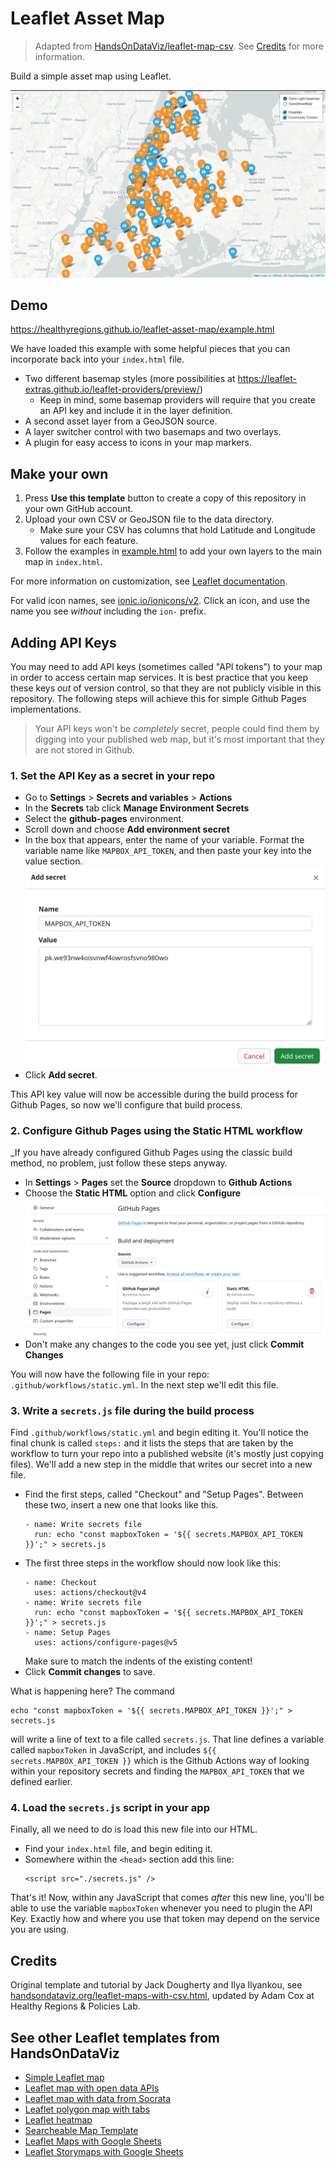 # Leaflet Asset Map

> Adapted from [HandsOnDataViz/leaflet-map-csv](https://github.com/HandsOnDataViz/leaflet-map-csv). See [Credits](#credits) for more information.

Build a simple asset map using Leaflet.

![Screenshot](./images/leaflet-example-map.jpg)

## Demo

https://healthyregions.github.io/leaflet-asset-map/example.html

We have loaded this example with some helpful pieces that you can incorporate back into your `index.html` file.

- Two different basemap styles (more possibilities at https://leaflet-extras.github.io/leaflet-providers/preview/)
    - Keep in mind, some basemap providers will require that you create an API key and include it in the layer definition.
- A second asset layer from a GeoJSON source.
- A layer switcher control with two basemaps and two overlays.
- A plugin for easy access to icons in your map markers.

## Make your own

1. Press **Use this template** button to create a copy of this repository in your own GitHub account.
2. Upload your own CSV or GeoJSON file to the data directory.
    - Make sure your CSV has columns that hold Latitude and Longitude values for each feature.
3. Follow the examples in [example.html](./example.html) to add your own layers to the main map in `index.html`.

For more information on customization, see [Leaflet documentation](https://leafletjs.com/).

For valid icon names, see [ionic.io/ionicons/v2](https://ionic.io/ionicons/v2). Click an icon, and use the name you see _without_ including the `ion-` prefix.

## Adding API Keys

You may need to add API keys (sometimes called "API tokens") to your map in order to access certain map services. It is best practice that you keep these keys _out_ of version control, so that they are not publicly visible in this repository. The following steps will achieve this for simple Github Pages implementations.

> Your API keys won't be _completely_ secret, people could find them by digging into your published web map, but it's most important that they are not stored in Github.

### 1. Set the API Key as a secret in your repo

- Go to **Settings** > **Secrets and variables** > **Actions**
- In the **Secrets** tab click **Manage Environment Secrets**
- Select the **github-pages** environment.
- Scroll down and choose **Add environment secret**
- In the box that appears, enter the name of your variable. Format the variable name like `MAPBOX_API_TOKEN`, and then paste your key into the value section.
    ![gh pages with actions](./images/set-env-secret.png)
- Click **Add secret**.

This API key value will now be accessible during the build process for Github Pages, so now we'll configure that build process.

### 2. Configure Github Pages using the Static HTML workflow

_If you have already configured Github Pages using the classic build method, no problem, just follow these steps anyway.

- In **Settings** > **Pages** set the **Source** dropdown to **Github Actions**
- Choose the **Static HTML** option and click **Configure**
    ![gh pages with actions](./images/gh-configure-pages.png)
- Don't make any changes to the code you see yet, just click **Commit Changes**

You will now have the following file in your repo: `.github/workflows/static.yml`. In the next step we'll edit this file.

### 3. Write a `secrets.js` file during the build process

Find `.github/workflows/static.yml` and begin editing it. You'll notice the final chunk is called `steps:` and it lists the steps that are taken by the workflow to turn your repo into a published website (it's mostly just copying files). We'll add a new step in the middle that writes our secret into a new file.

- Find the first steps, called "Checkout" and "Setup Pages". Between these two, insert a new one that looks like this.
    ```
    - name: Write secrets file
      run: echo "const mapboxToken = '${{ secrets.MAPBOX_API_TOKEN }}';" > secrets.js
    ```
- The first three steps in the workflow should now look like this:
    ```
    - name: Checkout
      uses: actions/checkout@v4
    - name: Write secrets file
      run: echo "const mapboxToken = '${{ secrets.MAPBOX_API_TOKEN }}';" > secrets.js
    - name: Setup Pages
      uses: actions/configure-pages@v5
    ```
    Make sure to match the indents of the existing content!
- Click **Commit changes** to save.

What is happening here? The command

```
echo "const mapboxToken = '${{ secrets.MAPBOX_API_TOKEN }}';" > secrets.js
```

will write a line of text to a file called `secrets.js`. That line defines a variable called `mapboxToken` in JavaScript, and includes `${{ secrets.MAPBOX_API_TOKEN }}` which is the Github Actions way of looking within your repository secrets and finding the `MAPBOX_API_TOKEN` that we defined earlier.

### 4. Load the `secrets.js` script in your app

Finally, all we need to do is load this new file into our HTML.

- Find your `index.html` file, and begin editing it.
- Somewhere within the `<head>` section add this line:
    ```
    <script src="./secrets.js" />
    ```

That's it! Now, within any JavaScript that comes _after_ this new line, you'll be able to use the variable `mapboxToken` whenever you need to plugin the API Key. Exactly how and where you use that token may depend on the service you are using.

## Credits

Original template and tutorial by Jack Dougherty and Ilya Ilyankou, see [handsondataviz.org/leaflet-maps-with-csv.html](https://handsondataviz.org/leaflet-maps-with-csv.html), updated by Adam Cox at Healthy Regions & Policies Lab.

## See other Leaflet templates from HandsOnDataViz
* [Simple Leaflet map](https://github.com/HandsOnDataViz/leaflet-map-simple)
* [Leaflet map with open data APIs](https://github.com/HandsOnDataViz/leaflet-maps-open-data-apis)
* [Leaflet map with data from Socrata](https://github.com/HandsOnDataViz/leaflet-socrata)
* [Leaflet polygon map with tabs](https://github.com/HandsOnDataViz/leaflet-map-polygon-tabs)
* [Leaflet heatmap](https://github.com/HandsOnDataViz/leaflet-heatmap)
* [Searcheable Map Template](https://github.com/HandsOnDataViz/searchable-map-template-csv)
* [Leaflet Maps with Google Sheets](https://github.com/HandsOnDataViz/leaflet-maps-with-google-sheets)
* [Leaflet Storymaps with Google Sheets](https://github.com/HandsOnDataViz/leaflet-storymaps-with-google-sheets)

